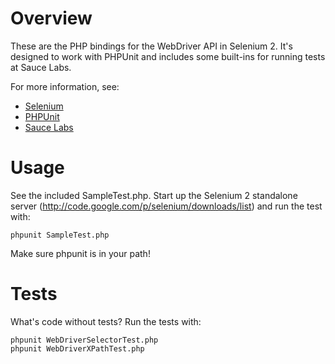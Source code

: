 # Overview

These are the PHP bindings for the WebDriver API in Selenium 2. It's designed to work with PHPUnit and includes some built-ins for running tests at Sauce Labs.

For more information, see:

* [Selenium](http://code.google.com/p/selenium/)
* [PHPUnit](https://github.com/sebastianbergmann/phpunit/)
* [Sauce Labs](https://saucelabs.com/)

# Usage

See the included SampleTest.php. Start up the Selenium 2 standalone server (http://code.google.com/p/selenium/downloads/list) and run the test with:

    phpunit SampleTest.php

Make sure phpunit is in your path!

# Tests

What's code without tests? Run the tests with:

    phpunit WebDriverSelectorTest.php
    phpunit WebDriverXPathTest.php
